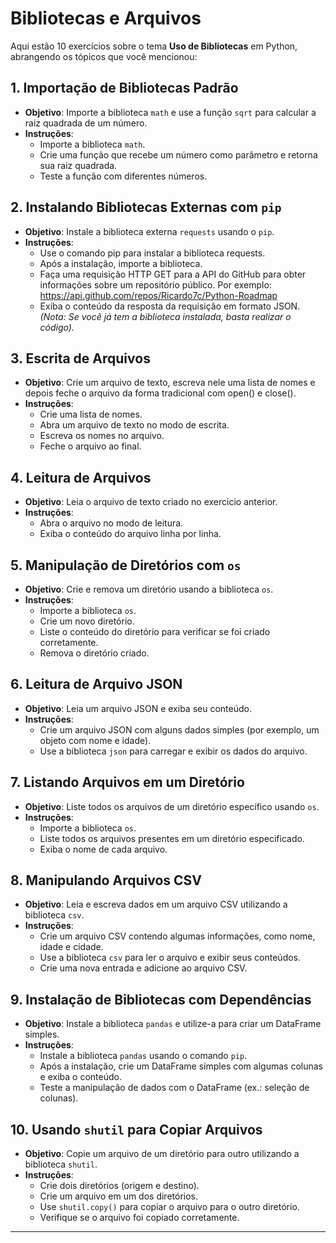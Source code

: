 # Bibliotecas e Arquivos

Aqui estão 10 exercícios sobre o tema **Uso de Bibliotecas** em Python, abrangendo os tópicos que você mencionou:

## 1. Importação de Bibliotecas Padrão

- **Objetivo**: Importe a biblioteca `math` e use a função `sqrt` para calcular a raiz quadrada de um número.
- **Instruções**:
  - Importe a biblioteca `math`.
  - Crie uma função que recebe um número como parâmetro e retorna sua raiz quadrada.
  - Teste a função com diferentes números.

## 2. Instalando Bibliotecas Externas com `pip`

- **Objetivo**: Instale a biblioteca externa `requests` usando o `pip`.
- **Instruções**:
  - Use o comando pip para instalar a biblioteca requests.
  - Após a instalação, importe a biblioteca.
  - Faça uma requisição HTTP GET para a API do GitHub para obter informações sobre um repositório público. Por exemplo: https://api.github.com/repos/Ricardo7c/Python-Roadmap
  - Exiba o conteúdo da resposta da requisição em formato JSON.
    *(Nota: Se você já tem a biblioteca instalada, basta realizar o código).*

## 3. Escrita de Arquivos

- **Objetivo**: Crie um arquivo de texto, escreva nele uma lista de nomes e depois feche o arquivo da forma tradicional com open() e close().
- **Instruções**:
  - Crie uma lista de nomes.
  - Abra um arquivo de texto no modo de escrita.
  - Escreva os nomes no arquivo.
  - Feche o arquivo ao final.

## 4. Leitura de Arquivos

- **Objetivo**: Leia o arquivo de texto criado no exercicio anterior.
- **Instruções**:
  - Abra o arquivo no modo de leitura.
  - Exiba o conteúdo do arquivo linha por linha.

## 5. Manipulação de Diretórios com `os`

- **Objetivo**: Crie e remova um diretório usando a biblioteca `os`.
- **Instruções**:
  - Importe a biblioteca `os`.
  - Crie um novo diretório.
  - Liste o conteúdo do diretório para verificar se foi criado corretamente.
  - Remova o diretório criado.

## 6. Leitura de Arquivo JSON

- **Objetivo**: Leia um arquivo JSON e exiba seu conteúdo.
- **Instruções**:
  - Crie um arquivo JSON com alguns dados simples (por exemplo, um objeto com nome e idade).
  - Use a biblioteca `json` para carregar e exibir os dados do arquivo.

## 7. Listando Arquivos em um Diretório

- **Objetivo**: Liste todos os arquivos de um diretório específico usando `os`.
- **Instruções**:
  - Importe a biblioteca `os`.
  - Liste todos os arquivos presentes em um diretório especificado.
  - Exiba o nome de cada arquivo.

## 8. Manipulando Arquivos CSV

- **Objetivo**: Leia e escreva dados em um arquivo CSV utilizando a biblioteca `csv`.
- **Instruções**:
  - Crie um arquivo CSV contendo algumas informações, como nome, idade e cidade.
  - Use a biblioteca `csv` para ler o arquivo e exibir seus conteúdos.
  - Crie uma nova entrada e adicione ao arquivo CSV.

## 9. Instalação de Bibliotecas com Dependências

- **Objetivo**: Instale a biblioteca `pandas` e utilize-a para criar um DataFrame simples.
- **Instruções**:
  - Instale a biblioteca `pandas` usando o comando `pip`.
  - Após a instalação, crie um DataFrame simples com algumas colunas e exiba o conteúdo.
  - Teste a manipulação de dados com o DataFrame (ex.: seleção de colunas).

## 10. Usando `shutil` para Copiar Arquivos

- **Objetivo**: Copie um arquivo de um diretório para outro utilizando a biblioteca `shutil`.
- **Instruções**:
  - Crie dois diretórios (origem e destino).
  - Crie um arquivo em um dos diretórios.
  - Use `shutil.copy()` para copiar o arquivo para o outro diretório.
  - Verifique se o arquivo foi copiado corretamente.

---
